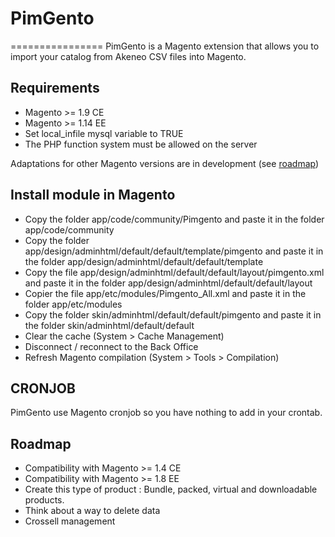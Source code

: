 # PimGento
================
PimGento is a Magento extension that allows you to import your catalog from Akeneo CSV files into Magento.

## Requirements

* Magento >= 1.9 CE
* Magento >= 1.14 EE
* Set local_infile mysql variable to TRUE
* The PHP function system must be allowed on the server

Adaptations for other Magento versions are in development (see [roadmap](#roadmap))

## Install module in Magento

* Copy the folder app/code/community/Pimgento and paste it in the folder app/code/community
* Copy the folder app/design/adminhtml/default/default/template/pimgento and paste it in the folder app/design/adminhtml/default/default/template
* Copy the file app/design/adminhtml/default/default/layout/pimgento.xml and paste it in the folder app/design/adminhtml/default/default/layout
* Copier the file app/etc/modules/Pimgento_All.xml and paste it in the folder app/etc/modules
* Copy the folder skin/adminhtml/default/default/pimgento and paste it in the folder skin/adminhtml/default/default
* Clear the cache (System > Cache Management)
* Disconnect / reconnect to the Back Office
* Refresh Magento compilation (System > Tools > Compilation)

## CRONJOB

PimGento use Magento cronjob so you have nothing to add in your crontab.

## Roadmap

* Compatibility with Magento >= 1.4 CE
* Compatibility with Magento >= 1.8 EE
* Create this type of product : Bundle, packed, virtual and downloadable products.
* Think about a way to delete data
* Crossell management
